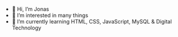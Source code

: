 - 👋 Hi, I’m Jonas
- 👀 I’m interested in many things
- 🌱 I’m currently learning HTML, CSS, JavaScript, MySQL & Digital Technology

<!---
jonast120/jonast120 is a ✨ special ✨ repository because its `README.md` (this file) appears on your GitHub profile.
You can click the Preview link to take a look at your changes.
--->

